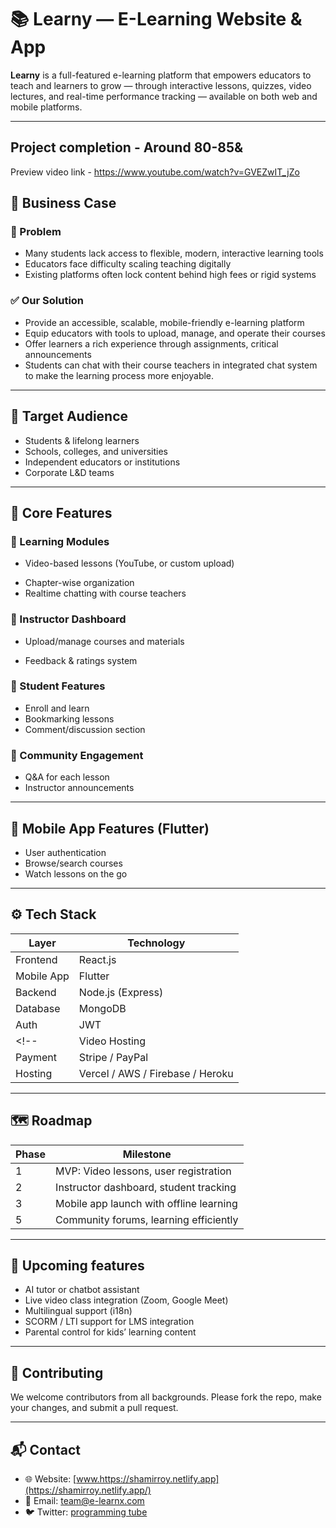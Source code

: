 # 📚 Learny — E-Learning Website & App

**Learny** is a full-featured e-learning platform that empowers educators to teach and learners to grow — through interactive lessons, quizzes, video lectures, and real-time performance tracking — available on both web and mobile platforms.

---

## Project completion - Around 80-85&

Preview video link - https://www.youtube.com/watch?v=GVEZwIT_jZo

## 💼 Business Case

### 🎯 Problem
- Many students lack access to flexible, modern, interactive learning tools
- Educators face difficulty scaling teaching digitally
- Existing platforms often lock content behind high fees or rigid systems

### ✅ Our Solution
- Provide an accessible, scalable, mobile-friendly e-learning platform
- Equip educators with tools to upload, manage, and operate their courses
- Offer learners a rich experience through assignments, critical announcements
- Students can chat with their course teachers in integrated chat system to make the learning process more enjoyable.

---

## 👥 Target Audience

- Students & lifelong learners
- Schools, colleges, and universities
- Independent educators or institutions
- Corporate L&D teams

---

## 🌟 Core Features

### 📘 Learning Modules
- Video-based lessons (YouTube, or custom upload)
<!-- - Downloadable PDFs, notes, and presentations -->
- Chapter-wise organization
- Realtime chatting with course teachers
<!-- - Drip content scheduling (time-unlock lessons) -->

<!-- ### 🧠 Assessments & Quizzes
- Multiple choice, true/false, and short answer questions
- Auto-grading system
- Quiz timer, random question banks, retry limits -->

<!-- ### 🎓 Certifications
- Auto-generated course completion certificates
- Instructor-signed PDFs
- Shareable on LinkedIn -->

### 💼 Instructor Dashboard
- Upload/manage courses and materials
<!-- - Earnings reports -->
<!-- - Student progress analytics -->
- Feedback & ratings system

### 👤 Student Features
<!-- - Course recommendations -->
- Enroll and learn
- Bookmarking lessons
- Comment/discussion section

### 💬 Community Engagement
- Q&A for each lesson
- Instructor announcements
<!-- - Peer discussion boards -->

<!-- ### 💰 Monetization Options
- Free or paid courses
- Subscription-based access (monthly/yearly)
- Discount coupons
- Payment gateway integration (Stripe, PayPal) -->

---

## 📱 Mobile App Features (Flutter)

- User authentication
- Browse/search courses
- Watch lessons on the go
<!-- - Download lessons for offline viewing -->
<!-- - Quiz & certificate integration -->
<!-- - Push notifications for new lessons -->

---

## ⚙️ Tech Stack

| Layer         | Technology                          |
|---------------|-------------------------------------|
| Frontend      | React.js                            |
| Mobile App    | Flutter                             |
| Backend       | Node.js (Express)                   |
| Database      | MongoDB                             |
| Auth          | JWT                                 |
<!-- | Video Hosting | Cloudinary, Vimeo, YouTube API      |
| Payment       | Stripe / PayPal                     |
| Hosting       | Vercel / AWS / Firebase / Heroku    | -->

---
<!-- 
## 📈 KPIs

- Course completion rate
- Quiz success ratio
- Monthly active users (MAU)
- Subscription conversion rate
- Certificate issuance rate -->

<!-- --- -->

## 🗺️ Roadmap

| Phase | Milestone                                         |
|-------|---------------------------------------------------|
| 1     | MVP: Video lessons, user registration             |
| 2     | Instructor dashboard, student tracking            |
| 3     | Mobile app launch with offline learning           |
| 5     | Community forums, learning efficiently            |

---
<!-- 
## 🏆 Competitive Advantages

- Mobile-first experience with offline learning
- Scalable architecture for both solo instructors & institutions
- Modular content system (e.g., multi-topic, multi-section)
- Flexible monetization with full instructor control
- Real-time feedback, ratings, and community tools

--- -->

## 🔐 Upcoming features

- AI tutor or chatbot assistant
- Live video class integration (Zoom, Google Meet)
- Multilingual support (i18n)
- SCORM / LTI support for LMS integration
- Parental control for kids’ learning content

---


## 🙌 Contributing

We welcome contributors from all backgrounds.
Please fork the repo, make your changes, and submit a pull request.

---

## 📬 Contact

- 🌐 Website: [www.https://shamirroy.netlify.app](https://shamirroy.netlify.app/)
- 📧 Email: team@e-learnx.com
- 🐦 Twitter: [programming tube](https://www.youtube.com/@programmingtube6961)




